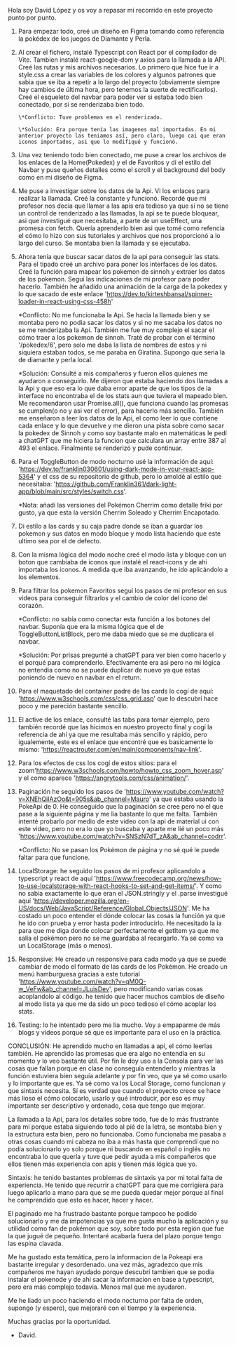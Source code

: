Hola soy David López y os voy a repasar mi recorrido en este proyecto punto por punto.

1.  Para empezar todo, creé un diseño en Figma tomando como referencia la pokédex de los juegos de Diamante y Perla.

2.  Al crear el fichero, instalé Typescript con React por el compilador de Vite. Tambien instalé react-google-dom y axios para la llamada a la API.
    Creé las rutas y mis archivos necesarios. Lo primero que hice fue ir a style.css a crear las variables de los colores y algunos patrones que sabia que se iba a
    repetir a lo largo del proyecto (obviamente siempre hay cambios de última hora, pero tenemos la suerte de rectificarlos). Creé el esqueleto del navbar para poder ver si estaba todo bien conectado, por si se renderizaba bien todo.

        \*Conflicto: Tuve problemas en el renderizado.

        \*Solución: Era porque tenía las imagenes mal importadas. En mi anterior proyecto las teniamos así, pero claro, luego cai que eran iconos importados, asi que lo modifiqué y funcionó.

3.  Una vez teniendo todo bien conectado, me puse a crear los archivos de los enlaces de la Home(Pokedex) y el de Favoritos y di el estilo del Navbar y puse queños detalles como el scroll y el background del body como en mi diseño de Figma.

4.  Me puse a investigar sobre los datos de la Api. Vi los enlaces para realizar la llamada. Creé la constante y funcionó. Recordé que mi profesor nos decía que llamar a las apis era tedioso ya que si no se tiene un control de renderizado a las llamadas, la api se te puede bloquear, asi que investigué que necesitaba, a parte de un useEffect, una promesa con fetch. Quería aprenderlo bien asi que tomé como refencia el cómo lo hizo con sus tutoriales y archivos que nos proporcionó a lo largo del curso. Se montaba bien la llamada y se ejecutaba.

5.  Ahora tenía que buscar sacar datos de la api para conseguir las stats. Para el tipado creé un archivo para poner los interfaces de los datos. Creé la función para mapear los pokemon de sinnoh y extraer los datos de los pokemon. Seguí las indicaciones de mi profesor para poder hacerlo. También he añadido una animación de la carga de la pokedex y lo que sacado de este enlace 'https://dev.to/kirteshbansal/spinner-loader-in-react-using-css-458h'

    \*Conflicto: No me funcionaba la Api. Se hacia la llamada bien y se montaba pero no podia sacar los datos y si no me sacaba los datos no se me renderizaba la Api. También me fue muy complejo el sacar el cómo traer a los pokemon de sinnoh. Traté de probar con el término '/pokedex/6', pero solo me daba la lista de nombres de estos y ni siquiera estaban todos, se me paraba en Giratina. Supongo que seria la de diamante y perla local.

    \*Solución: Consulté a mis compañeros y fueron ellos quienes me ayudaron a conseguirlo. Me dijeron que estaba haciendo dos llamadas a la Api y que eso era lo que daba error aparte de que los tipos de la interface no encontraba el de los stats aun que tuviera el mapeado bien. Me recomendaron usar Promise.all(), que funciona cuando las promesas se cumplen(o no y asi ver el error), para hacerlo más sencillo. También me enseñaron a leer los datos de la Api, el como leer lo que contiene cada enlace y lo que devuelve y me dieron una pista sobre como sacar la pokedex de Sinnoh y como soy bastante malo en matemáticas le pedí a chatGPT que me hiciera la funcion que calculara un array entre 387 al 493 el enlace. Finalmente se renderizó y pude continuar.

6.  Para el ToggleButton de modo nocturno usé la información de aquí: 'https://dev.to/franklin030601/using-dark-mode-in-your-react-app-5364' y el css de su repositorio de github, pero lo amoldé al estilo que necesitaba: 'https://github.com/Franklin361/dark-light-app/blob/main/src/styles/switch.css'.

    \*Nota: añadí las versiones del Pokémon Cherrim como detalle friki por gusto, ya que esta la versión Cherrim Soleado y Cherrim Encapotado.

7.  Di estilo a las cards y su caja padre donde se iban a guardar los pokemon y sus datos en modo bloque y modo lista haciendo que este ultimo sea por el de defecto.

8.  Con la misma lógica del modo noche creé el modo lista y bloque con un boton que cambiaba de iconos que instalé el react-icons y de ahi importaba los iconos. A medida que iba avanzando, he ido aplicándolo a los elementos.

9.  Para filtrar los pokemon Favoritos seguí los pasos de mi profesor en sus videos para conseguir filtrarlos y el cambio de color del icono del corazón.

    \*Conflicto: no sabía como conectar esta función a los botones del navbar. Suponía que era la misma lógica que el de ToggleButtonListBlock, pero me daba miedo que se me duplicara el navbar.

    \*Solución: Por prisas pregunté a chatGPT para ver bien como hacerlo y el porqué para comprenderlo. Efectivamente era asi pero no mi lógica no entendia como no se puede duplicar de nuevo ya que estas poniendo de nuevo en navbar en el return.

10. Para el maquetado del container padre de las cards lo cogí de aquí: 'https://www.w3schools.com/css/css_grid.asp' que lo descubrí hace poco y me pareción bastante sencillo.

11. El active de los enlace, consulté las tabs para tomar ejemplo, pero también recordé que las hicimos en nuestro proyecto final y cogí la referencia de ahí ya que me resultaba más sencillo y rápido, pero igualemente, este es el enlace que encontré que es basicamente lo mismo: 'https://reactrouter.com/en/main/components/nav-link'.

12. Para los efectos de css los cogí de estos sitios: para el zoom'https://www.w3schools.com/howto/howto_css_zoom_hover.asp' y el como aparece 'https://angrytools.com/css/animation/'.

13. Paginación he seguido los pasos de 'https://www.youtube.com/watch?v=XNEhQiIAzOo&t=905s&ab_channel=Mauro' ya que estaba usando la PokeApi de 0. He conseguido que la paginación se cree pero no el que pase a la siguiente página y me lia bastante lo que me falta. También intenté probarlo por medio de este video con la api de material ui con este video, pero no era lo que yo buscaba y aparte me lié un poco más 'https://www.youtube.com/watch?v=SNSzN7dT_zA&ab_channel=codrr'.

    \*Conflicto: No se pasan los Pokémon de página y no sé qué le puede faltar para que funcione.

14. LocalStorage: he seguido los pasos de mi profesor aplicandolo a typescript y react de aquí 'https://www.freecodecamp.org/news/how-to-use-localstorage-with-react-hooks-to-set-and-get-items/'. Y como no sabia exactamente lo que eran el JSON.stringly y el .parse investigué aquí 'https://developer.mozilla.org/en-US/docs/Web/JavaScript/Reference/Global_Objects/JSON'. Me ha costado un poco entender el dónde colocar las cosas la función ya que he ido con prueba y error hasta poder introducirlo. He necesitado la ia para que me diga donde colocar perfectamente el getItem ya que me salía el pokémon pero no se me guardaba al recargarlo. Ya sé como va un LocalStorage (más o menos).

15. Responsive: He creado un responsive para cada modo ya que se puede cambiar de modo el formato de las cards de los Pokémon. He creado un menú hamburguesa gracias a este tutorial 'https://www.youtube.com/watch?v=qM0Q-w_VeFw&ab_channel=JLuisDev', pero modificando varias cosas acoplandolo al código. he tenido que hacer muchos cambios de diseño al modo lista ya que me da sido un poco tedioso el cómo acoplar los stats.

16. Testing: lo he intentado pero me lia mucho. Voy a empaparme de más blogs y videos porque sé que es importante para el uso en la práctica.

CONCLUSIÓN: He aprendido mucho en llamadas a api, el cómo leerlas también. He aprendido las promesas que era algo no entendía en su momento y lo veo bastante útil. Por fin le doy uso a la Consola para ver las cosas que fallan porque en clase no conseguía entenderlo y mientras la función estuviera bien seguía adelante y por fin veo, que ya sé como usarlo y lo importante que es. Ya sé como va los Local Storage, como funcionan y que sintaxis necesita. Sí es verdad que cuando el proyecto crece se hace más lioso el cómo colocarlo, usarlo y qué introducir, por eso es muy importante ser descriptivo y ordenado, cosa que tengo que mejorar.

La llamada a la Api, para los detalles sobre todo, fue de lo más frustrante para mí porque estaba siguiendo todo al pié de la letra, se montaba bien y la estructura esta bien, pero no funcionaba. Como funcionaba me pasaba a otras cosas cuando mi cabeza no iba a más hasta que comprendí que no podía solucionarlo yo solo porque ni buscando en español o inglés no encontraba lo que quería y tuve que pedir ayuda a mis compañeros que ellos tienen más experiencia con apis y tienen más lógica que yo.

Sintaxis: he tenido bastantes problemas de sintaxis ya por mi total falta de experiencia. He tenido que recurrir a chatGPT para que me corrigiera para luego aplicarlo a mano para que se me pueda quedar mejor porque al final he comprendido que esto es hacer, hacer y hacer.

El paginado me ha frustrado bastante porque tampoco he podido solucionarlo y me da impotencias ya que me gusta mucho la aplicación y su utilidad como fan de pokémon que soy, sobre todo por esta región que fue la que jugué de pequeño. Intentaré acabarla fuera del plazo porque tengo las espina clavada.

Me ha gustado esta temática, pero la informacion de la Pokeapi era bastante irregular y desordenado. una vez más, agradezco que mis compañeros me hayan ayudado porque descubrí tambien que se podia instalar el pokenode y de ahi sacar la informacion en base a typescript, pero era más complejo todavia. Menos mal que me ayudaron.

Me he liado un poco haciendo el modo nocturno por falta de orden, supongo (y espero), que mejoraré con el tiempo y la experiencia.

Muchas gracias por la oportunidad.

- David.
